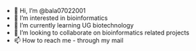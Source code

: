 - 👋 Hi, I’m @bala07022001
- 👀 I’m interested in bioinformatics
- 🌱 I’m currently learning UG biotechnology
- 💞️ I’m looking to collaborate on bioinformatics related projects
- 📫 How to reach me - through my mail

<!---
bala07022001/bala07022001 is a ✨ special ✨ repository because its `README.md` (this file) appears on your GitHub profile.
You can click the Preview link to take a look at your changes.
--->
